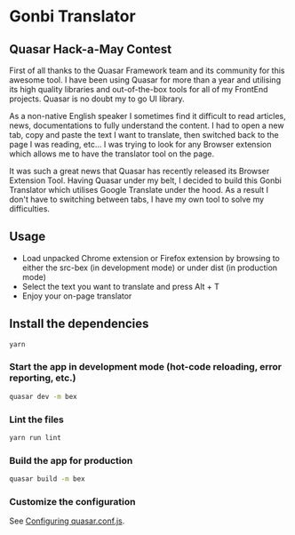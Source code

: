 # Gonbi Translator

## Quasar Hack-a-May Contest
First of all thanks to the Quasar Framework team and its community for this awesome tool. I have been using Quasar for  more than a year and utilising its high quality libraries and out-of-the-box tools for all of my FrontEnd projects. Quasar is no doubt my to go UI library.

As a non-native English speaker I sometimes find it difficult to read articles, news, documentations to fully understand the content. I had to open a new tab, copy and paste the text I want to translate, then switched back to the page I was reading, etc... I was trying to look for any Browser extension which allows me to have the translator tool on the page.

It was such a great news that Quasar has recently released its Browser Extension Tool. Having Quasar under my belt, I decided to build this Gonbi Translator which utilises Google Translate under the hood. As a result I don't have to switching between tabs, I have my own tool to solve my difficulties.

## Usage
- Load unpacked Chrome extension or Firefox extension by browsing to either the src-bex (in development mode) or under dist (in production mode)
- Select the text you want to translate and press Alt + T
- Enjoy your on-page translator

## Install the dependencies
```bash
yarn
```

### Start the app in development mode (hot-code reloading, error reporting, etc.)
```bash
quasar dev -m bex
```

### Lint the files
```bash
yarn run lint
```

### Build the app for production
```bash
quasar build -m bex
```

### Customize the configuration
See [Configuring quasar.conf.js](https://quasar.dev/quasar-cli/quasar-conf-js).
